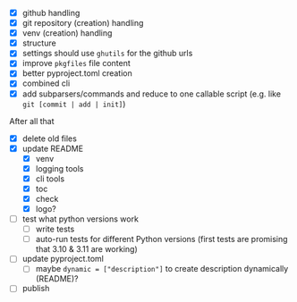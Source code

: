 - [x] github handling
- [x] git repository (creation) handling
- [x] venv (creation) handling
- [x] structure
- [x] settings should use `ghutils` for the github urls
- [x] improve `pkgfiles` file content
- [x] better pyproject.toml creation
- [x] combined cli
- [x] add subparsers/commands and reduce to one callable script (e.g. like `git [commit | add | init]`)

After all that
- [x] delete old files
- [x] update README
    - [x] venv
    - [x] logging tools
    - [x] cli tools
    - [x] toc
    - [x] check
    - [x] logo?
- [ ] test what python versions work
    - [ ] write tests
    - [ ] auto-run tests for different Python versions (first tests are promising that 3.10 & 3.11 are working)
- [ ] update pyproject.toml
    - [ ] maybe `dynamic = ["description"]` to create description dynamically (README)?
- [ ] publish
